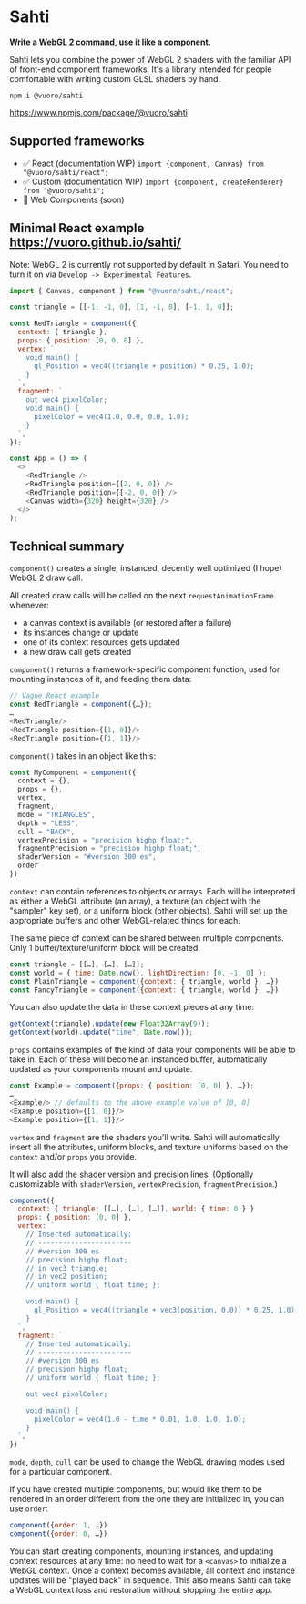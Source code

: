 # Sahti

**Write a WebGL 2 command, use it like a component.**

Sahti lets you combine the power of WebGL 2 shaders with the familiar API of front-end component frameworks. It's a library intended for people comfortable with writing custom GLSL shaders by hand.

```
npm i @vuoro/sahti
```
https://www.npmjs.com/package/@vuoro/sahti

## Supported frameworks

- ✅ React (documentation WIP) `import {component, Canvas} from "@vuoro/sahti/react";`
- ✅ Custom (documentation WIP) `import {component, createRenderer} from "@vuoro/sahti";`
- 🚫 Web Components (soon)

## Minimal React example https://vuoro.github.io/sahti/

Note: WebGL 2 is currently not supported by default in Safari. You need to turn it on via `Develop -> Experimental Features`.

```js
import { Canvas, component } from "@vuoro/sahti/react";

const triangle = [[-1, -1, 0], [1, -1, 0], [-1, 1, 0]];

const RedTriangle = component({
  context: { triangle },
  props: { position: [0, 0, 0] },
  vertex: `
    void main() {
      gl_Position = vec4((triangle + position) * 0.25, 1.0);
    }
  `,
  fragment: `
    out vec4 pixelColor;
    void main() {
      pixelColor = vec4(1.0, 0.0, 0.0, 1.0);
    }
  `,
});

const App = () => (
  <>
    <RedTriangle />
    <RedTriangle position={[2, 0, 0]} />
    <RedTriangle position={[-2, 0, 0]} />
    <Canvas width={320} height={320} />
  </>
);
```

## Technical summary

`component()` creates a single, instanced, decently well optimized (I hope) WebGL 2 draw call.

All created draw calls will be called on the next `requestAnimationFrame` whenever:

- a canvas context is available (or restored after a failure)
- its instances change or update
- one of its context resources gets updated
- a new draw call gets created

`component()` returns a framework-specific component function, used for mounting instances of it, and feeding them data:

```js
// Vague React example
const RedTriangle = component({…});
…
<RedTriangle/>
<RedTriangle position={[1, 0]}/>
<RedTriangle position={[1, 1]}/>
```

`component()` takes in an object like this:

```js
const MyComponent = component({
  context = {},
  props = {},
  vertex,
  fragment,
  mode = "TRIANGLES",
  depth = "LESS",
  cull = "BACK",
  vertexPrecision = "precision highp float;",
  fragmentPrecision = "precision highp float;",
  shaderVersion = "#version 300 es",
  order
})
```

`context` can contain references to objects or arrays. Each will be interpreted as either a WebGL attribute (an array), a texture (an object with the "sampler" key set), or a uniform block (other objects). Sahti will set up the appropriate buffers and other WebGL-related things for each.

The same piece of context can be shared between multiple components. Only 1 buffer/texture/uniform block will be created.

```js
const triangle = [[…], […], […]];
const world = { time: Date.now(), lightDirection: [0, -1, 0] };
const PlainTriangle = component({context: { triangle, world }, …})
const FancyTriangle = component({context: { triangle, world }, …})
```

You can also update the data in these context pieces at any time:

```js
getContext(triangle).update(new Float32Array(9));
getContext(world).update("time", Date.now());
```

`props` contains examples of the kind of data your components will be able to take in. Each of these will become an instanced buffer, automatically updated as your components mount and update.

```js
const Example = component({props: { position: [0, 0] }, …});
…
<Example/> // defaults to the above example value of [0, 0]
<Example position={[1, 0]}/>
<Example position={[1, 1]}/>
```

`vertex` and `fragment` are the shaders you'll write. Sahti will automatically insert all the attributes, uniform blocks, and texture uniforms based on the `context` and/or `props` you provide.

It will also add the shader version and precision lines. (Optionally customizable with `shaderVersion`, `vertexPrecision`, `fragmentPrecision`.)

```js
component({
  context: { triangle: [[…], […], […]], world: { time: 0 } }
  props: { position: [0, 0] },
  vertex: `
    // Inserted automatically:
    // -----------------------
    // #version 300 es
    // precision highp float;
    // in vec3 triangle;
    // in vec2 position;
    // uniform world { float time; };

    void main() {
      gl_Position = vec4((triangle + vec3(position, 0.0)) * 0.25, 1.0);
    }
  `,
  fragment: `
    // Inserted automatically:
    // -----------------------
    // #version 300 es
    // precision highp float;
    // uniform world { float time; };

    out vec4 pixelColor;

    void main() {
      pixelColor = vec4(1.0 - time * 0.01, 1.0, 1.0, 1.0);
    }
  `,
})
```

`mode`, `depth`, `cull` can be used to change the WebGL drawing modes used for a particular component.

If you have created multiple components, but would like them to be rendered in an order different from the one they are initialized in, you can use `order`:

```js
component({order: 1, …})
component({order: 0, …})
```

You can start creating components, mounting instances, and updating context resources at any time: no need to wait for a `<canvas>` to initialize a WebGL context. Once a context becomes available, all context and instance updates will be "played back" in sequence. This also means Sahti can take a WebGL context loss and restoration without stopping the entire app.
